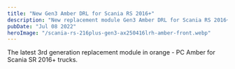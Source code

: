 ```yaml
---
title: "New Gen3 Amber DRL for Scania RS 2016+"
description: "New replacement module Gen3 Amber DRL for Scania RS 2016+ truck"
pubDate: "Jul 08 2022"
heroImage: "/scania-rs-216plus-gen3-ax250416lrh-amber-front.webp"
---
```


The latest 3rd generation replacement module in orange - PC Amber for Scania SR 2016+ trucks.
